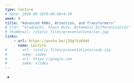 ```yaml
---
type: lecture
# date: 2018-09-16T8:00:00+4:30
week: 9
title: "Advanced RNNs, Attention, and Transformers"
# tldr: "Gradients, Chain Rule, Automatic Differentiation"
# thumbnail: /static_files/presentations/lec.jpg
links: 
    - url: https://youtu.be/j2OgltuXUd4
      name: Lecture
#     - url: /static_files/presentations/code.zip
#       name: codes
#     - url: https://google.com
#       name: slides
---
```

-
